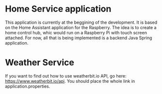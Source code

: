 # Home Service application
This application is currently at the beggining of the development. It is based on the Home Assistant application for the Raspberry.  The idea is to create a home control hub, whic would run on a Raspberry Pi with touch screen attached. For now, all that is being implemented is a backend Java Spring application.

# Weather Service
If you want to find out how to use weatherbit.io API, go here: https://www.weatherbit.io/api. You should place the whole link in application.properties.
